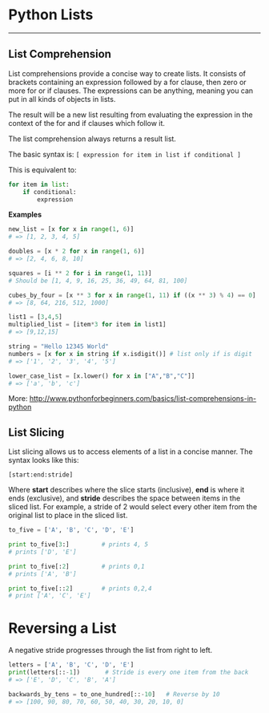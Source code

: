 Python Lists
===
---

## List Comprehension
List comprehensions provide a concise way to create lists. It consists of brackets containing an expression followed by a for clause, then zero or more for or if clauses. The expressions can be anything, meaning you can
put in all kinds of objects in lists.

The result will be a new list resulting from evaluating the expression in the
context of the for and if clauses which follow it.

The list comprehension always returns a result list.

The basic syntax is:
``[ expression for item in list if conditional ]``

This is equivalent to:
```python
for item in list:
    if conditional:
        expression
```
**Examples**
```python
new_list = [x for x in range(1, 6)]
# => [1, 2, 3, 4, 5]

doubles = [x * 2 for x in range(1, 6)]
# => [2, 4, 6, 8, 10]

squares = [i ** 2 for i in range(1, 11)]
# Should be [1, 4, 9, 16, 25, 36, 49, 64, 81, 100]

cubes_by_four = [x ** 3 for x in range(1, 11) if ((x ** 3) % 4) == 0]
# => [8, 64, 216, 512, 1000]

list1 = [3,4,5]
multiplied_list = [item*3 for item in list1]
# => [9,12,15]

string = "Hello 12345 World"
numbers = [x for x in string if x.isdigit()] # list only if is digit
# => ['1', '2', '3', '4', '5']

lower_case_list = [x.lower() for x in ["A","B","C"]]
# => ['a', 'b', 'c']
```
More: http://www.pythonforbeginners.com/basics/list-comprehensions-in-python

## List Slicing
List slicing allows us to access elements of a list in a concise manner. The syntax looks like this:

``[start:end:stride]``

Where **start** describes where the slice starts (inclusive), **end** is where it ends (exclusive), and **stride** describes the space between items in the sliced list. For example, a stride of 2 would select every other item from the original list to place in the sliced list.
```python
to_five = ['A', 'B', 'C', 'D', 'E']

print to_five[3:]         # prints 4, 5
# prints ['D', 'E']

print to_five[:2]         # prints 0,1
# prints ['A', 'B']

print to_five[::2]        # prints 0,2,4
# print ['A', 'C', 'E']
```
# Reversing a List
A negative stride progresses through the list from right to left.
```python
letters = ['A', 'B', 'C', 'D', 'E']
print(letters[::-1])       # Stride is every one item from the back
# => ['E', 'D', 'C', 'B', 'A']

backwards_by_tens = to_one_hundred[::-10]   # Reverse by 10
# => [100, 90, 80, 70, 60, 50, 40, 30, 20, 10, 0]
```
